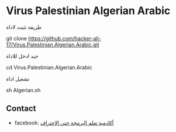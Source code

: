 ﻿#  Virus Palestinian Algerian Arabic

طريقة تثبت لاداة 

git clone https://github.com/hacker-ali-17/Virus.Palestinian.Algerian.Arabic.git


جيد ادخل للاداة 

cd Virus.Palestinian.Algerian.Arabic

تشغيل اداة 

sh Algerian.sh




## Contact

* facebook: [أكادمية تعلم البرمجة حتي الاحتراف
](https://www.facebook.com/Alloush.)
